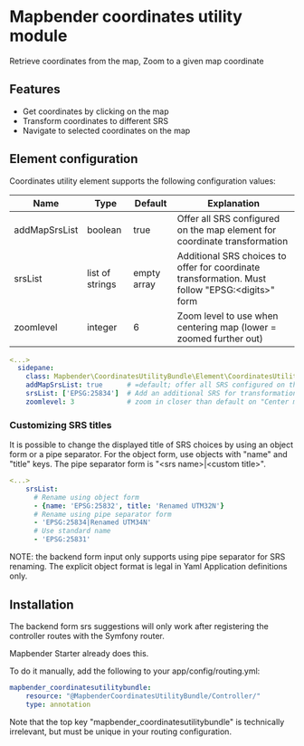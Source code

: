# Mapbender coordinates utility module
Retrieve coordinates from the map, Zoom to a given map coordinate

## Features
* Get coordinates by clicking on the map
* Transform coordinates to different SRS
* Navigate to selected coordinates on the map

## Element configuration
Coordinates utility element supports the following configuration values:

| Name | Type | Default | Explanation |
|---|---|---|---|
|addMapSrsList|boolean|true|Offer all SRS configured on the map element for coordinate transformation|
|srsList|list of strings|empty array|Additional SRS choices to offer for coordinate transformation. Must follow "EPSG:\<digits\>" form|
|zoomlevel|integer|6|Zoom level to use when centering map (lower = zoomed further out)|

```yaml
<...>
  sidepane:
    class: Mapbender\CoordinatesUtilityBundle\Element\CoordinatesUtility
    addMapSrsList: true      # =default; offer all SRS configured on the Map element
    srsList: ['EPSG:25834']  # Add an additional SRS for transformation
    zoomlevel: 3             # zoom in closer than default on "Center map"
```

### Customizing SRS titles
It is possible to change the displayed title of SRS choices by using an object form or a pipe separator.
For the object form, use objects with "name" and "title" keys. The pipe separator form is "\<srs name\>|\<custom title\>".

```yaml
<...>
    srsList: 
      # Rename using object form
      - {name: 'EPSG:25832', title: 'Renamed UTM32N'}
      # Rename using pipe separator form
      - 'EPSG:25834|Renamed UTM34N'
      # Use standard name
      - 'EPSG:25831'
```

NOTE: the backend form input only supports using pipe separator for SRS renaming. The explicit object
format is legal in Yaml Application definitions only.

## Installation
The backend form srs suggestions will only work after
registering the controller routes with the Symfony router.

Mapbender Starter already does this.

To do it manually, add the following to your app/config/routing.yml:
```yaml
mapbender_coordinatesutilitybundle:
    resource: "@MapbenderCoordinatesUtilityBundle/Controller/"
    type: annotation
```

Note that the top key "mapbender_coordinatesutilitybundle" is technically irrelevant, but must be unique in your routing
configuration.
